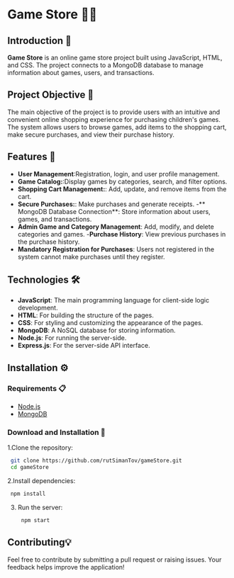 # Game Store 🤹‍♂️

## Introduction 📖
**Game Store** is an online game store project built using JavaScript, HTML, and CSS. The project connects to a MongoDB database to manage information about games, users, and transactions.

## Project Objective 🎯
The main objective of the project is to provide users with an intuitive and convenient online shopping experience for purchasing children's games. The system allows users to browse games, add items to the shopping cart, make secure purchases, and view their purchase history.

## Features 🌟
- **User Management**:Registration, login, and user profile management.
- **Game Catalog:**:Display games by categories, search, and filter options.
- **Shopping Cart Management:**: Add, update, and remove items from the cart.
- **Secure Purchases:**:  Make purchases and generate receipts.
-** MongoDB Database Connection**: Store information about users, games, and transactions.
- **Admin Game and Category Management**: Add, modify, and delete categories and games.
-**Purchase History**: View previous purchases in the purchase history.
- **Mandatory Registration for Purchases**: Users not registered in the system cannot make purchases until they register.

## Technologies 🛠️
- **JavaScript**: The main programming language for client-side logic development.
- **HTML**:  For building the structure of the pages.
- **CSS**:  For styling and customizing the appearance of the pages.
- **MongoDB**: A NoSQL database for storing information.
- **Node.js**: For running the server-side.
- **Express.js**: For the server-side API interface.

## Installation ⚙️
### Requirements 📋
- [Node.js](https://nodejs.org/)
- [MongoDB](https://www.mongodb.com/)

### Download and Installation 💾
1.Clone the repository:
   ```sh
    git clone https://github.com/rutSimanTov/gameStore.git
    cd gameStore
  ```

2.Install dependencies:
   ```sh
    npm install
  ```

3. Run the server:
   ```sh
    npm start
    ```

## Contributing💡

Feel free to contribute by submitting a pull request or raising issues. Your feedback helps improve the application!

